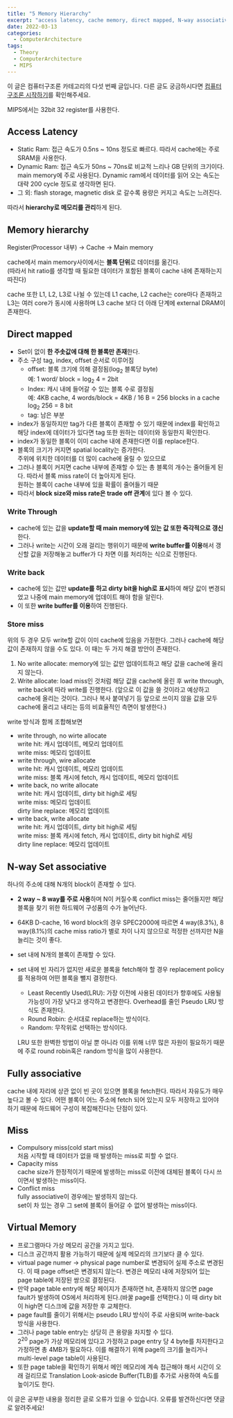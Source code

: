 ```yaml
---
title: "5 Memory Hierarchy"
excerpt: "access latency, cache memory, direct mapped, N-way associative, write-back, write-through, virtual memory"
date: 2022-03-13
categories:
  - ComputerArchitecture
tags:
  - Theory
  - ComputerArchitecture
  - MIPS
---
```


이 글은 컴퓨터구조론 카테고리의 다섯 번째 글입니다. 다른 글도 궁금하시다면 [컴퓨터 구조론 시작하기](https://dongwon18.github.io/computerarchitecture/Computer_Architecture_Start/)를 확인해주세요.

MIPS에서는 32bit 32 register를 사용한다.

## Access Latency

- Static Ram: 접근 속도가 0.5ns ~ 10ns 정도로 빠르다. 따라서 cache에는 주로 SRAM을 사용한다.
- Dynamic Ram: 접근 속도가 50ns ~ 70ns로 비교적 느리나 GB 단위의 크기이다. main memory에 주로 사용된다. Dynamic ram에서 데이터를 읽어 오는 속도는 대략 200 cycle 정도로 생각하면 된다.
- 그 외: flash storage, magnetic disk 로 갈수록 용량은 커지고 속도는 느려진다.

따라서 **hierarchy로 메모리를 관리**하게 된다.

## Memory hierarchy

Register(Processor 내부) → Cache → Main memory

cache에서 main memory사이에서는 **블록 단위**로 데이터를 옮긴다.  
(따라서 hit ratio를 생각할 때 필요한 데이터가 포함된 블록이 cache 내에 존재하는지 따진다)

cache 또한 L1, L2, L3로 나뉠 수 있는데 L1 cache, L2 cache는 core마다 존재하고 L3는 여러 core가 동시에 사용하며 L3 cache 보다 더 아래 단계에 external DRAM이 존재한다.

## Direct mapped

- Set이 없이 **한 주솟값에 대해 한 블록만 존재**한다.
- 주소 구성
tag, index, offset 순서로 이루어짐
    - offset: 블록 크기에 의해 결정됨(log<sub>2</sub> 블록당 byte)  
    예: 1 word/ block = log<sub>2</sub> 4 = 2bit  
    - Index: 캐시 내에 들어갈 수 있는 블록 수로 결정됨  
    예: 4KB cache, 4 words/block = 4KB / 16 B = 256 blocks in a cache  
    log<sub>2</sub> 256 = 8 bit  
    - tag:  남은 부분  
- index가 동일하지만 tag가 다른 블록이 존재할 수 있기 때문에 index를 확인하고 해당 index에 데이터가 있다면 tag 또한 원하는 데이터와 동일한지 확인한다.
- index가 동일한 블록이 이미 cache 내에 존재한다면 이를 replace한다.
- 블록의 크기가 커지면 spatial locality는 증가한다.  
주위에 위치한 데이터를 더 많이 cache에 올릴 수 있으므로
- 그러나 블록이 커지면 cache 내부에 존재할 수 있는 총 블록의 개수는 줄어들게 된다. 따라서 블록 miss rate이 더 높아지게 된다.  
원하는 블록이 cache 내부에 있을 확률이 줄어들기 때문
- 따라서 **block size와 miss rate은 trade off 관계**에 있다 볼 수 있다.

### Write Through

- cache에 있는 값을 **update할 때 main memory에 있는 값 또한 즉각적으로 갱신**한다.
- 그러나 write는 시간이 오래 걸리는 행위이기 때문에 **write buffer를 이용**해서 갱신할 값을 저장해놓고 buffer가 다 차면 이를 처리하는 식으로 진행된다.

### Write back

- cache에 있는 값만 **update를 하고 dirty bit을 high로 표시**하여 해당 값이 변경되었고 나중에 main memory에 업데이트 해야 함을 알린다.
- 이 또한 **write buffer를 이용**하여 진행된다.

### Store miss

위의 두 경우 모두 write할 값이 이미 cache에 있음을 가정한다. 그러나 cache에 해당 값이 존재하지 않을 수도 있다. 이 때는 두 가지 해결 방안이 존재한다.

1. No write allocate: memory에 있는 값만 업데이트하고 해당 값을 cache에 올리지 않는다.
2. Write allocate: load miss인 것처럼 해당 값을 cache에 올린 후 write through, write back에 따라 write를 진행한다. (앞으로 이 값을 쓸 것이라고 예상하고 cache에 올리는 것이다. 그러나 복사 붙여넣기 등 앞으로 쓰이지 않을 값을 모두 cache에 올리고 내리는 등의 비효율적인 측면이 발생한다.)

write 방식과 함께 조합해보면

- write through, no wirte allocate  
write hit: 캐시 업데이트, 메모리 업데이트  
write miss: 메모리 업데이트  
- write through, wire allocate  
write hit: 캐시 업데이트, 메모리 업데이트  
write miss: 블록 캐시에 fetch, 캐시 업데이트, 메모리 업데이트  
- write back, no write allocate  
write hit: 캐시 업데이트, dirty bit high로 세팅  
write miss: 메모리 업데이트  
dirty line replace: 메모리 업데이트  
- write back, write allocate  
write hit: 캐시 업데이트, dirty bit high로 세팅  
write miss: 블록 캐시에 fetch, 캐시 업데이트, dirty bit high로 세팅  
dirty line replace: 메모리 업데이트  

## N-way Set associative

하나의 주소에 대해 N개의 block이 존재할 수 있다.

- **2 way ~ 8 way를 주로 사용**하며 N이 커질수록 conflict miss는 줄어들지만 해당 블록을 찾기 위한 하드웨어 구성품의 수가 늘어난다.
- 64KB D-cache, 16 word block의 경우 SPEC2000에 따르면 4 way(8.3%), 8 way(8.1%)의 cache miss ratio가 별로 차이 나지 않으므로 적정한 선까지만 N을 늘리는 것이 좋다.
- set 내에 N개의 블록이 존재할 수 있다.
- set 내에 빈 자리가 없지만 새로운 블록을 fetch해야 할 경우 replacement policy를 적용하여 어떤 블록을 뺄지 결정한다.
    - Least Recently Used(LRU): 가장 이전에 사용된 데이터가 향후에도 사용될 가능성이 가장 낮다고 생각하고 변경한다. Overhead를 줄인 Pseudo LRU 방식도 존재한다.
    - Round Robin: 순서대로 replace하는 방식이다.
    - Random: 무작위로 선택하는 방식이다.
    
    LRU 또한 완벽한 방법이 아닐 뿐 아니라 이를 위해 너무 많은 자원이 필요하기 때문에 주로 round robin혹은 random 방식을 많이 사용한다.
    

## Fully associative

cache 내에 자리에 상관 없이 빈 곳이 있으면 블록을 fetch한다. 따라서 자유도가 매우 높다고 볼 수 있다. 어떤 블록이 어느 주소에 fetch 되어 있는지 모두 저장하고 있어야 하기 때문에 하드웨어 구성이 복잡해진다는 단점이 있다.

## Miss

- Compulsory miss(cold start miss)  
처음 시작할 때 데이터가 없을 때 발생하는 miss로 피할 수 없다.  
- Capacity miss  
cache size가 한정적이기 때문에 발생하는 miss로 이전에 대체된 블록이 다시 쓰이면서 발생하는 miss이다.  
- Conflict miss   
fully associative이 경우에는 발생하지 않는다.  
set이 차 있는 경우 그 set에 블록이 들어갈 수 없어 발생하는 miss이다.  

## Virtual Memory

- 프로그램마다 가상 메모리 공간을 가지고 있다.
- 디스크 공간까지 활용 가능하기 때문에 실제 메모리의 크기보다 클 수 있다.
- virtual page numer → physical page number로 변경되어 실제 주소로 변경된다. 이 때 page offset은 변경되지 않는다. 변경은 메모리 내에 저장되어 있는 page table에 저장된 쌍으로 결정된다.
- 만약 page table entry에 해당 페이지가 존재하면 hit, 존재하지 않으면 page fault가 발생하여 OS에서 처리하게 된다.(바꿀 page를 선택한다.) 이 때 dirty bit이 high면 디스크에 값을 저장한 후 교체한다.
- page fault를 줄이기 위해서는 pseudo LRU 방식이 주로 사용되며 write-back 방식을 사용한다.
- 그러나 page table entry는 상당히 큰 용량을 차지할 수 있다.  
  2<sup>20</sup> page가 가상 메모리에 있다고 가정하고 page entry 당 4 byte를 차지한다고 가정하면 총 4MB가 필요하다. 
이를 해결하기 위해 page의 크기를 늘리거나 multi-level page table이 사용된다.
- 또한 page table을 확인하기 위해서 메인 메모리에 계속 접근해야 해서 시간이 오래 걸리므로 Translation Look-asicde Buffer(TLB)를 추가로 사용하여 속도를 높이기도 한다.

이 글은 공부한 내용을 정리한 글로 오류가 있을 수 있습니다. 오류를 발견하신다면 댓글로 알려주세요!
